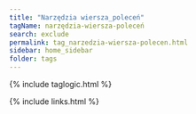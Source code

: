 ```yaml
---
title: "Narzędzia wiersza_poleceń"
tagName: narzędzia-wiersza-poleceń
search: exclude
permalink: tag_narzedzia-wiersza-polecen.html
sidebar: home_sidebar
folder: tags
---
```

{% include taglogic.html %}

{% include links.html %}
